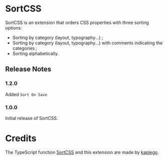 # SortCSS

SortCSS is an extension that orders CSS properties with three sorting options:

-   Sorting by category (layout, typography...) ;
-   Sorting by category (layout, typography...) with comments indicating the categories ;
-   Sorting alphabetically.

## Release Notes

### 1.2.0

Added `Sort On Save`

### 1.0.0

Initial release of SortCSS.

# Credits

The TypeScript function [SortCSS](https://github.com/kaplego/TSUtils/blob/master/src/SortCSS/SortCSS.ts) and this extension are made by [kaplego](https://github.com/kaplego).
